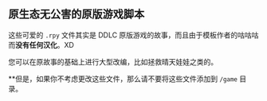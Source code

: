 ## 原生态无公害的原版游戏脚本

这些可爱的 `.rpy` 文件其实是 DDLC 原版游戏的故事，而且由于模板作者的咕咕咕而**没有任何汉化**。XD

您可以在原故事的基础上进行大型改编，比如拯救晴天娃娃之类的。

**但是，如果你不考虑更改这些文件，那么请不要将这些文件添加到 `/game` 目录。